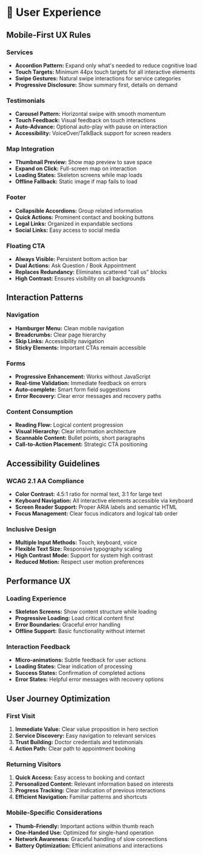 # 📱 User Experience

## Mobile-First UX Rules

### Services

- **Accordion Pattern:** Expand only what's needed to reduce cognitive load
- **Touch Targets:** Minimum 44px touch targets for all interactive elements
- **Swipe Gestures:** Natural swipe interactions for service categories
- **Progressive Disclosure:** Show summary first, details on demand

### Testimonials

- **Carousel Pattern:** Horizontal swipe with smooth momentum
- **Touch Feedback:** Visual feedback on touch interactions
- **Auto-Advance:** Optional auto-play with pause on interaction
- **Accessibility:** VoiceOver/TalkBack support for screen readers

### Map Integration

- **Thumbnail Preview:** Show map preview to save space
- **Expand on Click:** Full-screen map on interaction
- **Loading States:** Skeleton screens while map loads
- **Offline Fallback:** Static image if map fails to load

### Footer

- **Collapsible Accordions:** Group related information
- **Quick Actions:** Prominent contact and booking buttons
- **Legal Links:** Organized in expandable sections
- **Social Links:** Easy access to social media

### Floating CTA

- **Always Visible:** Persistent bottom action bar
- **Dual Actions:** Ask Question / Book Appointment
- **Replaces Redundancy:** Eliminates scattered "call us" blocks
- **High Contrast:** Ensures visibility on all backgrounds

## Interaction Patterns

### Navigation

- **Hamburger Menu:** Clean mobile navigation
- **Breadcrumbs:** Clear page hierarchy
- **Skip Links:** Accessibility navigation
- **Sticky Elements:** Important CTAs remain accessible

### Forms

- **Progressive Enhancement:** Works without JavaScript
- **Real-time Validation:** Immediate feedback on errors
- **Auto-complete:** Smart form field suggestions
- **Error Recovery:** Clear error messages and recovery paths

### Content Consumption

- **Reading Flow:** Logical content progression
- **Visual Hierarchy:** Clear information architecture
- **Scannable Content:** Bullet points, short paragraphs
- **Call-to-Action Placement:** Strategic CTA positioning

## Accessibility Guidelines

### WCAG 2.1 AA Compliance

- **Color Contrast:** 4.5:1 ratio for normal text, 3:1 for large text
- **Keyboard Navigation:** All interactive elements accessible via keyboard
- **Screen Reader Support:** Proper ARIA labels and semantic HTML
- **Focus Management:** Clear focus indicators and logical tab order

### Inclusive Design

- **Multiple Input Methods:** Touch, keyboard, voice
- **Flexible Text Size:** Responsive typography scaling
- **High Contrast Mode:** Support for system high contrast
- **Reduced Motion:** Respect user motion preferences

## Performance UX

### Loading Experience

- **Skeleton Screens:** Show content structure while loading
- **Progressive Loading:** Load critical content first
- **Error Boundaries:** Graceful error handling
- **Offline Support:** Basic functionality without internet

### Interaction Feedback

- **Micro-animations:** Subtle feedback for user actions
- **Loading States:** Clear indication of processing
- **Success States:** Confirmation of completed actions
- **Error States:** Helpful error messages with recovery options

## User Journey Optimization

### First Visit

1. **Immediate Value:** Clear value proposition in hero section
2. **Service Discovery:** Easy navigation to relevant services
3. **Trust Building:** Doctor credentials and testimonials
4. **Action Path:** Clear path to appointment booking

### Returning Visitors

1. **Quick Access:** Easy access to booking and contact
2. **Personalized Content:** Relevant information based on interests
3. **Progress Tracking:** Clear indication of previous interactions
4. **Efficient Navigation:** Familiar patterns and shortcuts

### Mobile-Specific Considerations

- **Thumb-Friendly:** Important actions within thumb reach
- **One-Handed Use:** Optimized for single-hand operation
- **Network Awareness:** Graceful handling of slow connections
- **Battery Optimization:** Efficient animations and interactions
